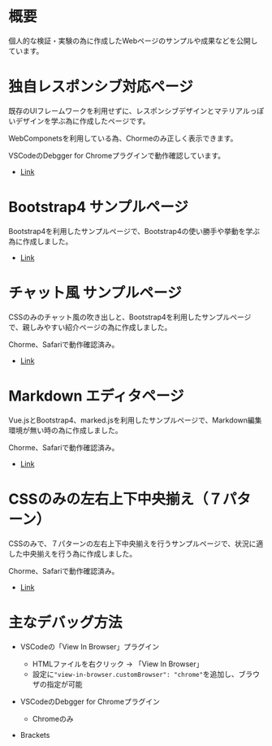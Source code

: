 # 概要

個人的な検証・実験の為に作成したWebページのサンプルや成果などを公開しています。

# 独自レスポンシブ対応ページ

既存のUIフレームワークを利用せずに、レスポンシブデザインとマテリアルっぽいデザインを学ぶ為に作成したページです。

WebComponetsを利用している為、Chormeのみ正しく表示できます。

VSCodeのDebgger for Chromeプラグインで動作確認しています。

* [Link](https://kght6123.github.io/simple/top.html)


# Bootstrap4 サンプルページ

Bootstrap4を利用したサンプルページで、Bootstrap4の使い勝手や挙動を学ぶ為に作成しました。

* [Link](https://kght6123.github.io/bootstrap4-sample/index.html)


# チャット風 サンプルページ

CSSのみのチャット風の吹き出しと、Bootstrap4を利用したサンプルページで、親しみやすい紹介ページの為に作成しました。

Chorme、Safariで動作確認済み。

* [Link](https://kght6123.github.io/balloon/index.html)

# Markdown エディタページ

Vue.jsとBootstrap4、marked.jsを利用したサンプルページで、Markdown編集環境が無い時の為に作成しました。

Chorme、Safariで動作確認済み。

* [Link](https://kght6123.github.io/vue/vue-marked.html)

# CSSのみの左右上下中央揃え（７パターン）

CSSのみで、７パターンの左右上下中央揃えを行うサンプルページで、状況に適した中央揃えを行う為に作成しました。

Chorme、Safariで動作確認済み。

* [Link](https://kght6123.github.io/css/centered.html)

# 主なデバッグ方法

* VSCodeの「View In Browser」プラグイン
	* HTMLファイルを右クリック -> 「View In Browser」
	* 設定に`"view-in-browser.customBrowser": "chrome"`を追加し、ブラウザの指定が可能

* VSCodeのDebgger for Chromeプラグイン
	* Chromeのみ

* Brackets

